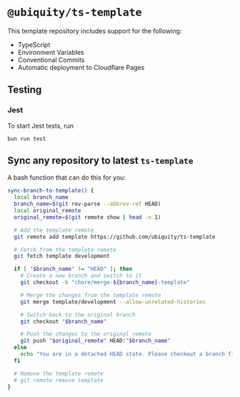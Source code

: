 # `@ubiquity/ts-template`

This template repository includes support for the following:

- TypeScript
- Environment Variables
- Conventional Commits
- Automatic deployment to Cloudflare Pages

## Testing

### Jest

To start Jest tests, run

```shell
bun run test
```

## Sync any repository to latest `ts-template`

A bash function that can do this for you:

```bash
sync-branch-to-template() {
  local branch_name
  branch_name=$(git rev-parse --abbrev-ref HEAD)
  local original_remote
  original_remote=$(git remote show | head -n 1)

  # Add the template remote
  git remote add template https://github.com/ubiquity/ts-template

  # Fetch from the template remote
  git fetch template development

  if [ "$branch_name" != "HEAD" ]; then
    # Create a new branch and switch to it
    git checkout -b "chore/merge-${branch_name}-template"

    # Merge the changes from the template remote
    git merge template/development --allow-unrelated-histories

    # Switch back to the original branch
    git checkout "$branch_name"

    # Push the changes to the original remote
    git push "$original_remote" HEAD:"$branch_name"
  else
    echo "You are in a detached HEAD state. Please checkout a branch first."
  fi

  # Remove the template remote
  # git remote remove template
}
```
